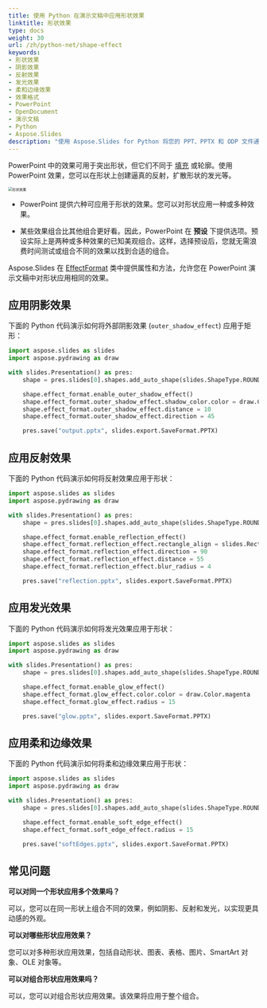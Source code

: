```yaml
---
title: 使用 Python 在演示文稿中应用形状效果
linktitle: 形状效果
type: docs
weight: 30
url: /zh/python-net/shape-effect
keywords:
- 形状效果
- 阴影效果
- 反射效果
- 发光效果
- 柔和边缘效果
- 效果格式
- PowerPoint
- OpenDocument
- 演示文稿
- Python
- Aspose.Slides
description: "使用 Aspose.Slides for Python 将您的 PPT、PPTX 和 ODP 文件通过高级形状效果转换——只需几秒钟即可创建引人注目、专业的幻灯片。"
---
```


PowerPoint 中的效果可用于突出形状，但它们不同于 [填充](/slides/zh/python-net/shape-formatting/#gradient-fill) 或轮廓。使用 PowerPoint 效果，您可以在形状上创建逼真的反射，扩散形状的发光等。

<img src="shape-effect.png" alt="形状效果" style="zoom:50%;" />

* PowerPoint 提供六种可应用于形状的效果。您可以对形状应用一种或多种效果。 

* 某些效果组合比其他组合更好看。因此，PowerPoint 在 **预设** 下提供选项。预设实际上是两种或多种效果的已知美观组合。这样，选择预设后，您就无需浪费时间测试或组合不同的效果以找到合适的组合。

Aspose.Slides 在 [EffectFormat](https://reference.aspose.com/slides/python-net/aspose.slides/effectformat/) 类中提供属性和方法，允许您在 PowerPoint 演示文稿中对形状应用相同的效果。

## **应用阴影效果**

下面的 Python 代码演示如何将外部阴影效果 (`outer_shadow_effect`) 应用于矩形：

```python
import aspose.slides as slides
import aspose.pydrawing as draw

with slides.Presentation() as pres:
    shape = pres.slides[0].shapes.add_auto_shape(slides.ShapeType.ROUND_CORNER_RECTANGLE, 20, 20, 200, 150)

    shape.effect_format.enable_outer_shadow_effect()
    shape.effect_format.outer_shadow_effect.shadow_color.color = draw.Color.dark_gray
    shape.effect_format.outer_shadow_effect.distance = 10
    shape.effect_format.outer_shadow_effect.direction = 45

    pres.save("output.pptx", slides.export.SaveFormat.PPTX)
```

## **应用反射效果**

下面的 Python 代码演示如何将反射效果应用于形状：

```python
import aspose.slides as slides
import aspose.pydrawing as draw

with slides.Presentation() as pres:
    shape = pres.slides[0].shapes.add_auto_shape(slides.ShapeType.ROUND_CORNER_RECTANGLE, 20, 20, 200, 150)

    shape.effect_format.enable_reflection_effect()
    shape.effect_format.reflection_effect.rectangle_align = slides.RectangleAlignment.BOTTOM
    shape.effect_format.reflection_effect.direction = 90
    shape.effect_format.reflection_effect.distance = 55
    shape.effect_format.reflection_effect.blur_radius = 4

    pres.save("reflection.pptx", slides.export.SaveFormat.PPTX)
```

## **应用发光效果**

下面的 Python 代码演示如何将发光效果应用于形状：

```python
import aspose.slides as slides
import aspose.pydrawing as draw

with slides.Presentation() as pres:
    shape = pres.slides[0].shapes.add_auto_shape(slides.ShapeType.ROUND_CORNER_RECTANGLE, 20, 20, 200, 150)

    shape.effect_format.enable_glow_effect()
    shape.effect_format.glow_effect.color.color = draw.Color.magenta
    shape.effect_format.glow_effect.radius = 15

    pres.save("glow.pptx", slides.export.SaveFormat.PPTX)
```

## **应用柔和边缘效果**

下面的 Python 代码演示如何将柔和边缘效果应用于形状：

```python
import aspose.slides as slides
import aspose.pydrawing as draw

with slides.Presentation() as pres:
    shape = pres.slides[0].shapes.add_auto_shape(slides.ShapeType.ROUND_CORNER_RECTANGLE, 20, 20, 200, 150)

    shape.effect_format.enable_soft_edge_effect()
    shape.effect_format.soft_edge_effect.radius = 15

    pres.save("softEdges.pptx", slides.export.SaveFormat.PPTX)
```

## **常见问题**

**可以对同一个形状应用多个效果吗？**

可以，您可以在同一形状上组合不同的效果，例如阴影、反射和发光，以实现更具动感的外观。

**可以对哪些形状应用效果？**

您可以对多种形状应用效果，包括自动形状、图表、表格、图片、SmartArt 对象、OLE 对象等。

**可以对组合形状应用效果吗？**

可以，您可以对组合形状应用效果。该效果将应用于整个组合。